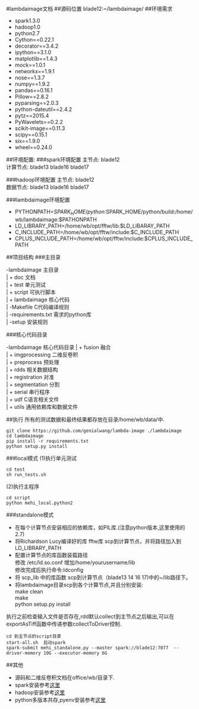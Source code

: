 #lambdaimage文档
##源码位置
blade12:~/lambdaimage/
##环境需求

- spark1.3.0
- hadoop1.0
- python2.7
- Cython==0.22.1
- decorator==3.4.2
- ipython==3.1.0
- matplotlib==1.4.3
- mock==1.0.1
- networkx==1.9.1
- nose==1.3.7
- numpy==1.9.2
- pandas==0.16.1
- Pillow==2.8.2
- pyparsing==2.0.3
- python-dateutil==2.4.2
- pytz==2015.4
- PyWavelets==0.2.2
- scikit-image==0.11.3
- scipy==0.15.1
- six==1.9.0
- wheel==0.24.0

##环境配置:
###spark环境配置
主节点: blade12    
计算节点: blade13 blade16 blade17

###hadoop环境配置
主节点: blade12    
数据节点: blade13 blade16 blade17

###lambdaimage环境配置

- PYTHONPATH=$SPARK_HOME/python:$SPARK_HOME/python/build:/home/wb/lambdaimage:$PATHONPATH
- LD_LIBRARY_PATH=/home/wb/opt/fftw/lib:$LD_LIBARAY_PATH
- C_INCLUDE_PATH=/home/wb/opt/fftw/include:$C_INCLUDE_PATH
- CPLUS_INCLUDE_PATH=/home/wb/opt/fftw/include:$CPLUS_INCLUDE_PATH


##项目结构
###主目录

-lambdaimage             主目录    
 | + doc                 文档    
 | + test                单元测试    
 | + script              可执行脚本    
 | + lambdaimage         核心代码    
 | -Makefile             C代码编译规则    
 | -requirements.txt     需求的python库    
 | -setup                安装规则    

###核心代码目录

-lambdaimage             核心代码目录
 | + fusion              融合    
 | + imgprocessing       二维反卷积    
 | + preprocess          预处理    
 | + rdds                相关数据结构    
 | + registration        对准    
 | + segmentation        分割    
 | + serial              串行程序   
 | + udf                 C语言相关文件    
 | + utils               通用依赖库和数据文件

##执行
所有的测试数据和最终结果都存放在目录/home/wb/data/中.    

    git clone https://github.com/genialwang/lambda-image ./lambdaimage
    cd lambdaimage
    pip install -r requirements.txt
    python setup.py install

###local模式
(1)执行单元测试

    cd test
    sh run_tests.sh

(2)执行主程序    

    cd script
    python mehi_local.python2

###standalone模式
- 在每个计算节点安装相应的依赖库，如PIL库.(注意python版本,这里使用的2.7)
- 将Richardson Lucy编译好的库 fftw库 scp到计算节点，并将路径加入到LD_LIBRARY_PATH
- 配置计算节点的库函数装载路径    
  修改  /etc/ld.so.conf 增加/home/yourusername/lib    
  修改完成后执行命令:ldconfig
- 将 scp_lib 中的库函数 scp到计算节点（blade13 14 16 17)中的~/lib路径下。
- 将lambdaimage目录scp到各个计算节点,并且分别安装:    
  make clean    
  make    
  python setup.py install

执行之前检查输入文件是否存在,rdd默认collect到主节点之后输出,可以在exportAsTiff函数中传递参数collectToDriver控制.

    cd 到主节点的script目录
    start-all.sh  启动spark
    spark-submit mehi_standalone.py --master spark://blade12:7077  --driver-memory 10G --executor-memory 6G

##其他
- 源码和二维反卷积文档在office/wb/目录下.
- spark安装参考[这里](http://blog.csdn.net/hxpjava1/article/details/19177913)
- hadoop安装参考[这里](http://www.cnblogs.com/lanxuezaipiao/p/3525554.html)
- python多版本共存,pyenv安装参考[这里](http://seisman.info/python-pyenv.html)
